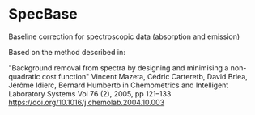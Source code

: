 # SpecBase
Baseline correction for spectroscopic data (absorption and emission)

Based on the method described in:

"Background removal from spectra by designing and minimising a non-quadratic cost function"
Vincent Mazeta, Cédric Carteretb, David Briea, Jérôme Idierc, Bernard Humbertb
in Chemometrics and Intelligent Laboratory Systems
Vol 76 (2), 2005, pp 121–133
https://doi.org/10.1016/j.chemolab.2004.10.003
